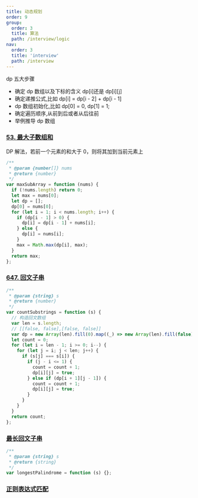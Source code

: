 ```yaml
---
title: 动态规划
order: 9
group:
  order: 3
  title: 算法
  path: /interview/logic
nav:
  order: 3
  title: 'interview'
  path: /interview
---
```


dp 五大步骤

- 确定 dp 数组以及下标的含义 dp[i]还是 dp[i][j]
- 确定递推公式,比如 dp[i] = dp[i - 2] + dp[i - 1]
- dp 数组初始化,比如 dp[0] = 0, dp[1] = 1;
- 确定遍历顺序,从前到后或者从后往前
- 举例推导 dp 数组

### [53. 最大子数组和](https://leetcode.cn/problems/maximum-subarray/)

DP 解法，若前一个元素的和大于 0，则将其加到当前元素上

```js
/**
 * @param {number[]} nums
 * @return {number}
 */
var maxSubArray = function (nums) {
  if (!nums.length) return 0;
  let max = nums[0];
  let dp = [];
  dp[0] = nums[0];
  for (let i = 1; i < nums.length; i++) {
    if (dp[i - 1] > 0) {
      dp[i] = dp[i - 1] + nums[i];
    } else {
      dp[i] = nums[i];
    }
    max = Math.max(dp[i], max);
  }
  return max;
};
```

### [647. 回文子串](https://leetcode.cn/problems/palindromic-substrings/)

```js
/**
 * @param {string} s
 * @return {number}
 */
var countSubstrings = function (s) {
  // 构造回文数组
  var len = s.length;
  // [[false, false],[false, false]]
  var dp = new Array(len).fill(0).map((_) => new Array(len).fill(false));
  let count = 0;
  for (let i = len - 1; i >= 0; i--) {
    for (let j = i; j < len; j++) {
      if (s[j] === s[i]) {
        if (j - i <= 1) {
          count = count + 1;
          dp[i][j] = true;
        } else if (dp[i + 1][j - 1]) {
          count = count + 1;
          dp[i][j] = true;
        }
      }
    }
  }
  return count;
};
```

### [最长回文子串](https://leetcode.cn/problems/longest-palindromic-substring/)

```js
/**
 * @param {string} s
 * @return {string}
 */
var longestPalindrome = function (s) {};
```

### [正则表达式匹配](https://leetcode.cn/problems/regular-expression-matching/)
